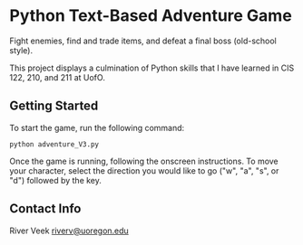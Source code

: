 # Python Text-Based Adventure Game
Fight enemies, find and trade items, and defeat a final boss (old-school style).

This project displays a culmination of Python skills that I have learned in CIS 122, 210, and 211 at UofO.

## Getting Started
To start the game, run the following command:
```
python adventure_V3.py
```

Once the game is running, following the onscreen instructions. 
To move your character, select the direction you would like to go ("w", "a", "s", or "d") followed by the <enter> key.

## Contact Info
River Veek
riverv@uoregon.edu
